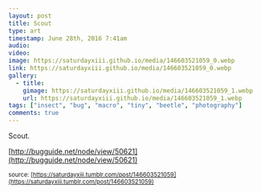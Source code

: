```yaml
---
layout: post
title: Scout
type: art
timestamp: June 28th, 2016 7:41am
audio: 
video: 
image: https://saturdayxiii.github.io/media/146603521059_0.webp
link: https://saturdayxiii.github.io/media/146603521059_0.webp
gallery:
  - title: 
    gimage: https://saturdayxiii.github.io/media/146603521059_1.webp
    url: https://saturdayxiii.github.io/media/146603521059_1.webp
tags: ["insect", "bug", "macro", "tiny", "beetle", "photography"]
comments: true
---
```

Scout.

[http://bugguide.net/node/view/50621](http://bugguide.net/node/view/50621)

<small>source: [https://saturdayxiii.tumblr.com/post/146603521059](https://saturdayxiii.tumblr.com/post/146603521059)</small>